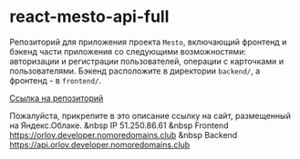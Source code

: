 # react-mesto-api-full
Репозиторий для приложения проекта `Mesto`, включающий фронтенд и бэкенд части приложения со следующими возможностями: авторизации и регистрации пользователей, операции с карточками и пользователями. Бэкенд расположите в директории `backend/`, а фронтенд - в `frontend/`. 

[Ссылка на репозиторий](https://github.com/orlov-oleg-developer/react-mesto-api-full)
  
Пожалуйста, прикрепите в это описание ссылку на сайт, размещенный на Яндекс.Облаке.
&nbsp IP  51.250.86.61
&nbsp Frontend  https://orlov.developer.nomoredomains.club
&nbsp Backend  https://api.orlov.developer.nomoredomains.club
